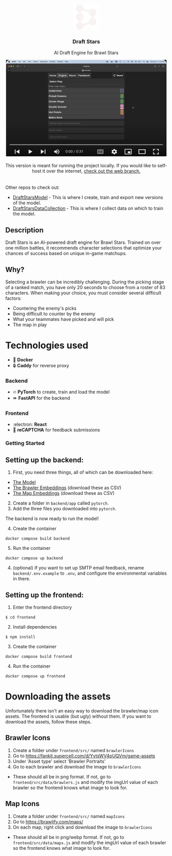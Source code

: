 <div align="center">

  <img src="frontend/src/symbols/favicon-dark.png" alt="Draft Stars Icon" width="80" height="80" />


  <h3 align="center">Draft Stars</h3>

  <p align="center">
    AI Draft Engine for Brawl Stars
    <br />
  </p>

  <a href="https://www.youtube.com/watch?v=gwCoYQUve7U&list=PL9lgGfhvEDZ16vKBjf5qXfNqH1yy9DhoH&index=1" target="_blank" rel="noopener noreferrer" >
    <img src="misc/youtube_preview.png" alt="YouTube Demonstration" width="500" height="300" />
  </a>

  <br />
  <br />
    This version is meant for running the project locally. If you would like to self-host it over the internet, <a href="https://github.com/mcmckinley/DraftStars/tree/web">check out the web branch.</a>
</div>

<br />
<br />
Other repos to check out:

* <a href="https://github.com/mcmckinley/DraftStarsModel">DraftStarsModel</a> - This is where I create, train and export new versions of the model.
* <a href="https://github.com/mcmckinley/DraftStarsDataCollection">DraftStarsDataCollection</a> - This is where I collect data on which to train the model.

<h2>
  Description
</h2>
<p>
  Draft Stars is an AI-powered draft engine for Brawl Stars. Trained on over one million battles, it recommends character selections that optimize your chances of success based on unique in-game matchups.
</p>

<h2>
  Why?
</h2>

Selecting a brawler can be incredibly challenging. During the picking stage of a ranked match, you have only 20 seconds to choose from a roster of 83 characters. When making your choice, you must consider several difficult factors:
* Countering the enemy's picks
* Being difficult to counter by the enemy
* What your teammates have picked and will pick
* The map in play

<h1>
Technologies used
</h1>

* 🐳 <strong>Docker</strong>
* 🔒 <strong>Caddy</strong> for reverse proxy

<h3>
Backend
</h3>

* 🔥 <strong>PyTorch</strong> to create, train and load the model
* ⏩ <strong>FastAPI</strong> for the backend

<h3>
Frontend
</h3>

* :electron: <strong>React</strong>
* 🤖 <strong>reCAPTCHA</strong> for feedback submissions


<!-- GETTING STARTED -->
### Getting Started

## Setting up the backend:

1. First, you need three things, all of which can be downloaded here:

* <a href="https://drive.google.com/file/d/1eg7-MFAc94ubBJn0HoK23hCwguaRe9Um/view?usp=sharing">The Model<a>
* <a href="https://drive.google.com/file/d/1MYFUllcSzldQfGiil3yZkBzo4ppHMZt5/view?usp=sharing">The Brawler Embeddings</a> (download these as CSV)
* <a href="https://drive.google.com/file/d/182Fkae_QScmyzRhevi3L338Pmh1czOIt/view?usp=sharing">The Map Embeddings</a> (download these as CSV)

2. Create a folder in `backend/app` called `pytorch`. 
3. Add the three files you downloaded into `pytorch`.

The backend is now ready to run the model!

4. Create the container 
```
docker compose build backend
```
5. Run the container
```
docker compose up backend
```

4. (optional) If you want to set up SMTP email feedback, rename `backend/.env.example` to `.env`, and configure the environmental variables in there.

## Setting up the frontend:

1. Enter the frontend directory
```
$ cd frontend
```

2. Install dependencies
```
$ npm install
```
3. Create the container 
```
docker compose build frontend
```
4. Run the container
```
docker compose up frontend
```

# Downloading the assets

Unfortunately there isn't an easy way to download the brawler/map icon assets. The frontend is usable (but ugly) without them. If you want to download the assets, follow these steps.

<h2>Brawler Icons</h2>

1. Create a folder under `frontend/src/` named `brawlerIcons`
2. Go to https://fankit.supercell.com/d/YvtsWV4pUQVm/game-assets
3. Under 'Asset type' select 'Brawler Portraits'
4. Go to each brawler and download the image to `brawlerIcons`
* These should all be in png format. If not, go to `frontend/src/data/brawlers.js` and modify the imgUrl value of each brawler so the frontend knows what image to look for.

<h2>Map Icons</h2>

1. Create a folder under `frontend/src/` named `mapIcons`
2. Go to https://brawlify.com/maps/
3. On each map, right click and download the image to `brawlerIcons`
* These should all be in png/webp format. If not, go to `frontend/src/data/maps.js` and modify the imgUrl value of each brawler so the frontend knows what image to look for.
